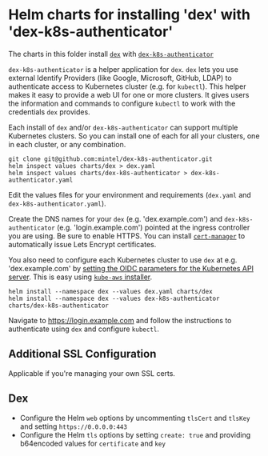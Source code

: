 # Helm charts for installing 'dex' with 'dex-k8s-authenticator'

The charts in this folder install [`dex`](https://github.com/coreos/dex)
with [`dex-k8s-authenticator`](https://github.com/mintel/dex-k8s-authenticator)

`dex-k8s-authenticator` is a helper application for `dex`. `dex` lets you use external 
Identify Providers (like Google, Microsoft, GitHub, LDAP) to authenticate access to Kubernetes cluster
(e.g. for `kubectl`). This helper makes it easy to provide a web UI for one or more clusters.
It gives users the information and commands to configure `kubectl` to work with the credentials `dex` provides.

Each install of `dex` and/or `dex-k8s-authenticator` can support multiple Kubernetes clusters.
So you can install one of each for all your clusters, one in each cluster, or any combination.

```
git clone git@github.com:mintel/dex-k8s-authenticator.git
helm inspect values charts/dex > dex.yaml
helm inspect values charts/dex-k8s-authenticator > dex-k8s-authenticator.yaml
```
Edit the values files for your environment and requirements (`dex.yaml` and `dex-k8s-authenticator.yaml`). 

Create the DNS names for your `dex` (e.g. 'dex.example.com') and `dex-k8s-authenticator` (e.g. 'login.example.com')
pointed at the ingress controller you are using. Be sure to enable HTTPS. You can install 
[`cert-manager`](https://github.com/jetstack/cert-manager) to automatically issue Lets Encrypt certificates.

You also need to configure each Kubernetes cluster to use `dex` at e.g. 'dex.example.com' by [setting the OIDC parameters
for the Kubernetes API server](https://kubernetes.io/docs/admin/authentication/#openid-connect-tokens). 
This is easy using [`kube-aws` installer](https://github.com/kubernetes-incubator/kube-aws/tree/master/contrib/dex).

```
helm install --namespace dex --values dex.yaml charts/dex
helm install --namespace dex --values dex-k8s-authenticator charts/dex-k8s-authenticator
```
Navigate to https://login.example.com and follow the instructions to authenticate using `dex` and configure `kubectl`.

## Additional SSL Configuration

Applicable if you're managing your own SSL certs.

## Dex

* Configure the Helm `web` options by uncommenting `tlsCert` and `tlsKey` and setting `https://0.0.0.0:443`
* Configure the Helm `tls` options by setting `create: true` and providing b64encoded values for `certificate` and `key`
